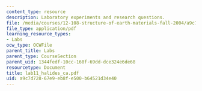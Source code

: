```yaml
---
content_type: resource
description: Laboratory experiments and research questions.
file: /media/courses/12-108-structure-of-earth-materials-fall-2004/a9c7d72867e9eb8fe500b64521d34e40_lab11_halides_ca.pdf
file_type: application/pdf
learning_resource_types:
- Labs
ocw_type: OCWFile
parent_title: Labs
parent_type: CourseSection
parent_uid: 1344fedf-10cc-160f-69dd-dce324e6de68
resourcetype: Document
title: lab11_halides_ca.pdf
uid: a9c7d728-67e9-eb8f-e500-b64521d34e40
---
```

